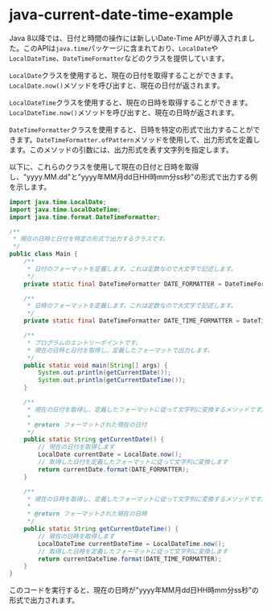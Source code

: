 # java-current-date-time-example

Java 8以降では、日付と時間の操作には新しいDate-Time APIが導入されました。このAPIは`java.time`パッケージに含まれており、`LocalDate`や`LocalDateTime`、`DateTimeFormatter`などのクラスを提供しています。

`LocalDate`クラスを使用すると、現在の日付を取得することができます。`LocalDate.now()`メソッドを呼び出すと、現在の日付が返されます。

`LocalDateTime`クラスを使用すると、現在の日時を取得することができます。`LocalDateTime.now()`メソッドを呼び出すと、現在の日時が返されます。

`DateTimeFormatter`クラスを使用すると、日時を特定の形式で出力することができます。`DateTimeFormatter.ofPattern`メソッドを使用して、出力形式を定義します。このメソッドの引数には、出力形式を表す文字列を指定します。

以下に、これらのクラスを使用して現在の日付と日時を取得し、"yyyy.MM.dd"と"yyyy年MM月dd日HH時mm分ss秒"の形式で出力する例を示します。

```java
import java.time.LocalDate;
import java.time.LocalDateTime;
import java.time.format.DateTimeFormatter;

/**
 * 現在の日時と日付を特定の形式で出力するクラスです。
 */
public class Main {
    /**
     * 日付のフォーマットを定義します。これは定数なので大文字で記述します。
     */
    private static final DateTimeFormatter DATE_FORMATTER = DateTimeFormatter.ofPattern("yyyy.MM.dd");

    /**
     * 日時のフォーマットを定義します。これは定数なので大文字で記述します。
     */
    private static final DateTimeFormatter DATE_TIME_FORMATTER = DateTimeFormatter.ofPattern("yyyy年MM月dd日HH時mm分ss秒");

    /**
     * プログラムのエントリーポイントです。
     * 現在の日時と日付を取得し、定義したフォーマットで出力します。
     */
    public static void main(String[] args) {
        System.out.println(getCurrentDate());
        System.out.println(getCurrentDateTime());
    }

    /**
     * 現在の日付を取得し、定義したフォーマットに従って文字列に変換するメソッドです。
     *
     * @return フォーマットされた現在の日付
     */
    public static String getCurrentDate() {
        // 現在の日付を取得します
        LocalDate currentDate = LocalDate.now();
        // 取得した日付を定義したフォーマットに従って文字列に変換します
        return currentDate.format(DATE_FORMATTER);
    }

    /**
     * 現在の日時を取得し、定義したフォーマットに従って文字列に変換するメソッドです。
     *
     * @return フォーマットされた現在の日時
     */
    public static String getCurrentDateTime() {
        // 現在の日時を取得します
        LocalDateTime currentDateTime = LocalDateTime.now();
        // 取得した日時を定義したフォーマットに従って文字列に変換します
        return currentDateTime.format(DATE_TIME_FORMATTER);
    }
}
```

このコードを実行すると、現在の日時が"yyyy年MM月dd日HH時mm分ss秒"の形式で出力されます。
